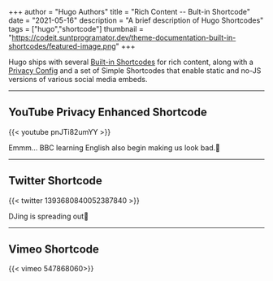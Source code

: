 +++
author = "Hugo Authors"
title = "Rich Content -- Bult-in Shortcode"
date = "2021-05-16"
description = "A brief description of Hugo Shortcodes"
tags = ["hugo","shortcode"]
thumbnail = "https://codeit.suntprogramator.dev/theme-documentation-built-in-shortcodes/featured-image.png"
+++

Hugo ships with several [Built-in Shortcodes](https://gohugo.io/content-management/shortcodes/#use-hugos-built-in-shortcodes) for rich content, along with a [Privacy Config](https://gohugo.io/about/hugo-and-gdpr/) and a set of Simple Shortcodes that enable static and no-JS versions of various social media embeds.
<!--more-->
---

## YouTube Privacy Enhanced Shortcode

{{< youtube pnJTi82umYY >}}

Emmm... BBC learning English also begin making us look bad.🙁

---

## Twitter Shortcode
{{< twitter 1393680840052387840 >}}

DJing is spreading out🤷

---

## Vimeo Shortcode

{{< vimeo 547868060>}}
